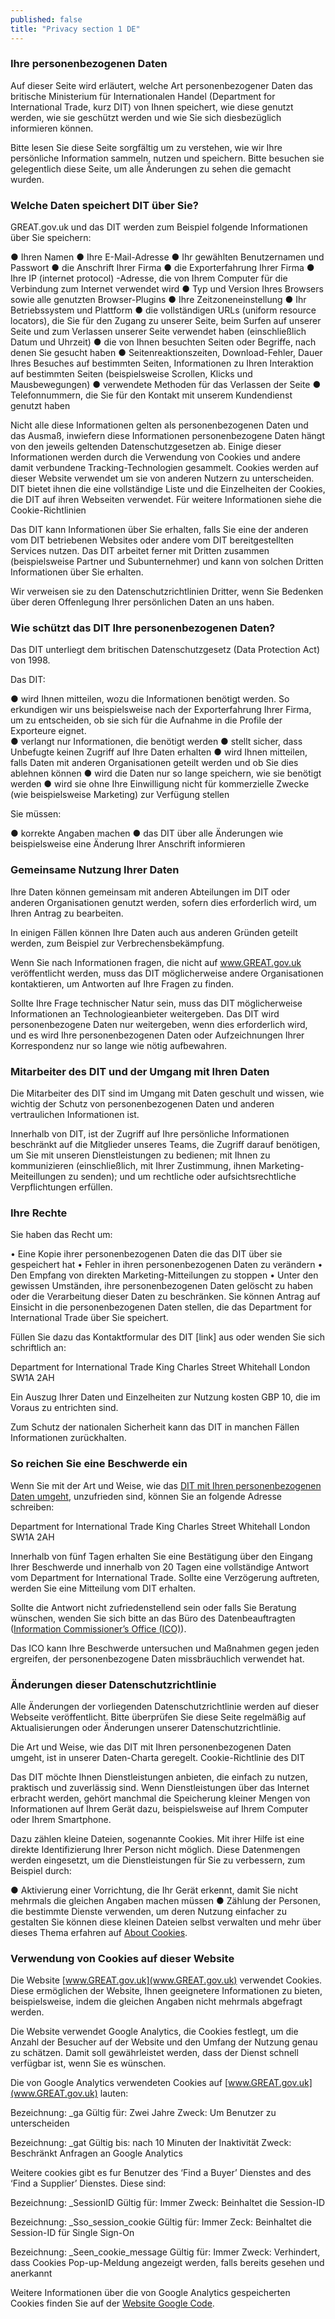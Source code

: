 ```yaml
---
published: false
title: "Privacy section 1 DE"
---
```

### Ihre personenbezogenen Daten

Auf dieser Seite wird erläutert, welche Art personenbezogener Daten das britische Ministerium für Internationalen Handel (Department for International Trade, kurz DIT) von Ihnen speichert, wie diese genutzt werden, wie sie geschützt werden und wie Sie sich diesbezüglich informieren können.

Bitte lesen Sie diese Seite sorgfältig um zu verstehen, wie wir Ihre persönliche Information sammeln, nutzen und speichern. Bitte besuchen sie gelegentlich diese Seite, um alle Änderungen zu sehen die gemacht wurden.

### Welche Daten speichert DIT über Sie?

GREAT.gov.uk und das DIT werden zum Beispiel folgende Informationen über Sie speichern:

● Ihren Namen
● Ihre E-Mail-Adresse
● Ihr gewählten Benutzernamen und Passwort
● die Anschrift Ihrer Firma
● die Exporterfahrung Ihrer Firma
● Ihre IP (internet protocol) -Adresse, die von Ihrem Computer für die Verbindung zum Internet verwendet wird
● Typ und Version Ihres Browsers sowie alle genutzten Browser-Plugins
● Ihre Zeitzoneneinstellung
● Ihr Betriebssystem und Plattform
● die vollständigen URLs (uniform resource locators), die Sie für den Zugang zu unserer Seite, beim Surfen auf unserer Seite und zum Verlassen unserer Seite verwendet haben (einschließlich Datum und Uhrzeit)
● die von Ihnen besuchten Seiten oder Begriffe, nach denen Sie gesucht haben
● Seitenreaktionszeiten, Download-Fehler, Dauer Ihres Besuches auf bestimmten Seiten, Informationen zu Ihren Interaktion auf bestimmten Seiten (beispielsweise Scrollen, Klicks und Mausbewegungen)
● verwendete Methoden für das Verlassen der Seite
● Telefonnummern, die Sie für den Kontakt mit unserem Kundendienst genutzt haben

Nicht alle diese Informationen  gelten als personenbezogenen Daten und das Ausmaß, inwiefern diese Informationen personenbezogene Daten hängt von den jeweils geltenden Datenschutzgesetzen ab.
Einige dieser Informationen werden durch die Verwendung von Cookies und andere damit verbundene Tracking-Technologien gesammelt. Cookies werden auf dieser Website verwendet um sie von anderen Nutzern zu unterscheiden. DIT bietet ihnen die eine vollständige Liste und die Einzelheiten der Cookies, die DIT auf ihren Webseiten verwendet. Für weitere Informationen siehe die Cookie-Richtlinien

Das DIT kann Informationen über Sie erhalten, falls Sie eine der anderen vom DIT betriebenen Websites oder andere vom DIT bereitgestellten Services nutzen. Das DIT arbeitet ferner mit Dritten zusammen (beispielsweise Partner und Subunternehmer) und kann von solchen Dritten Informationen über Sie erhalten.

Wir verweisen sie zu den Datenschutzrichtlinien Dritter, wenn Sie Bedenken über deren Offenlegung Ihrer persönlichen Daten an uns haben.

### Wie schützt das DIT Ihre personenbezogenen Daten?

Das DIT unterliegt dem britischen Datenschutzgesetz (Data Protection Act) von 1998.

Das DIT:

● wird Ihnen mitteilen, wozu die Informationen benötigt werden. So erkundigen wir uns beispielsweise nach der Exporterfahrung Ihrer Firma, um zu entscheiden, ob sie sich für die Aufnahme in die Profile der Exporteure eignet.  
● verlangt nur Informationen, die benötigt werden
● stellt sicher, dass Unbefugte keinen Zugriff auf Ihre Daten erhalten
● wird Ihnen mitteilen, falls Daten mit anderen Organisationen geteilt werden und ob Sie dies ablehnen können
● wird die Daten nur so lange speichern, wie sie benötigt werden
● wird sie ohne Ihre Einwilligung nicht für kommerzielle Zwecke (wie beispielsweise Marketing) zur Verfügung stellen

Sie müssen:

● korrekte Angaben machen
● das DIT über alle Änderungen wie beispielsweise eine Änderung Ihrer Anschrift informieren

### Gemeinsame Nutzung Ihrer Daten

Ihre Daten können gemeinsam mit anderen Abteilungen im DIT oder anderen Organisationen genutzt werden, sofern dies erforderlich wird, um Ihren Antrag zu bearbeiten.

In einigen Fällen können Ihre Daten auch aus anderen Gründen geteilt werden, zum Beispiel zur Verbrechensbekämpfung.

Wenn Sie nach Informationen fragen, die nicht auf www.GREAT.gov.uk veröffentlicht werden, muss das DIT möglicherweise andere Organisationen kontaktieren, um Antworten auf Ihre Fragen zu finden.

Sollte Ihre Frage technischer Natur sein, muss das DIT möglicherweise Informationen an Technologieanbieter weitergeben. Das DIT wird personenbezogene Daten nur weitergeben, wenn dies erforderlich wird, und es wird Ihre personenbezogenen Daten oder Aufzeichnungen Ihrer Korrespondenz nur so lange wie nötig aufbewahren.

### Mitarbeiter des DIT und der Umgang mit Ihren Daten

Die Mitarbeiter des DIT sind im Umgang mit Daten geschult und wissen, wie wichtig der Schutz von personenbezogenen Daten und anderen vertraulichen Informationen ist.

Innerhalb von DIT, ist der Zugriff auf Ihre persönliche Informationen beschränkt auf die Mitglieder unseres Teams, die Zugriff darauf benötigen, um Sie mit unseren Dienstleistungen zu bedienen; mit Ihnen zu kommunizieren (einschließlich, mit Ihrer Zustimmung, ihnen Marketing-Meiteillungen zu senden); und um rechtliche oder aufsichtsrechtliche Verpflichtungen erfüllen.

### Ihre Rechte

Sie haben das Recht um:

• Eine Kopie ihrer personenbezogenen Daten die das DIT über sie gespeichert hat
• Fehler in ihren personenbezogenen Daten zu verändern
• Den Empfang von direkten Marketing-Mitteilungen zu stoppen
• Unter den gewissen Umständen, ihre personenbezogenen Daten gelöscht zu haben oder die Verarbeitung dieser Daten zu beschränken.
Sie können Antrag auf Einsicht in die personenbezogenen Daten stellen, die das Department for International Trade über Sie speichert. 

Füllen Sie dazu das Kontaktformular des DIT [link] aus oder wenden Sie sich schriftlich an:

Department for International Trade
King Charles Street
Whitehall
London
SW1A 2AH

Ein Auszug Ihrer Daten und Einzelheiten zur Nutzung kosten GBP 10, die im Voraus zu entrichten sind.

Zum Schutz der nationalen Sicherheit kann das DIT in manchen Fällen Informationen zurückhalten.

### So reichen Sie eine Beschwerde ein

Wenn Sie mit der Art und Weise, wie das [DIT mit Ihren personenbezogenen Daten umgeht](https://www.contactus.trade.gov.uk/enquiry/topic), unzufrieden sind, können Sie an folgende Adresse schreiben:

Department for International Trade
King Charles Street
Whitehall
London
SW1A 2AH

Innerhalb von fünf Tagen erhalten Sie eine Bestätigung über den Eingang Ihrer Beschwerde und innerhalb von 20 Tagen eine vollständige Antwort vom Department for International Trade. Sollte eine Verzögerung auftreten, werden Sie eine Mitteilung vom DIT erhalten.

Sollte die Antwort nicht zufriedenstellend sein oder falls Sie Beratung wünschen, wenden Sie sich bitte an das Büro des Datenbeauftragten ([Information Commissioner’s Office (ICO)](https://ico.org.uk/concerns/getting/)).

Das ICO kann Ihre Beschwerde untersuchen und Maßnahmen gegen jeden ergreifen, der personenbezogene Daten missbräuchlich verwendet hat.

### Änderungen dieser Datenschutzrichtlinie

Alle Änderungen der vorliegenden Datenschutzrichtlinie werden auf dieser Webseite veröffentlicht. Bitte überprüfen Sie diese Seite regelmäßig auf Aktualisierungen oder Änderungen unserer Datenschutzrichtlinie.

Die Art und Weise, wie das DIT mit Ihren personenbezogenen Daten umgeht, ist in unserer Daten-Charta geregelt.
Cookie-Richtlinie des DIT

Das DIT möchte Ihnen Dienstleistungen anbieten, die einfach zu nutzen, praktisch und zuverlässig sind. Wenn Dienstleistungen über das Internet erbracht werden, gehört manchmal die Speicherung kleiner Mengen von Informationen auf Ihrem Gerät dazu, beispielsweise auf Ihrem Computer oder Ihrem Smartphone.

Dazu zählen kleine Dateien, sogenannte Cookies. Mit ihrer Hilfe ist eine direkte Identifizierung Ihrer Person nicht möglich. Diese Datenmengen werden eingesetzt, um die Dienstleistungen für Sie zu verbessern, zum Beispiel durch:

● Aktivierung einer Vorrichtung, die Ihr Gerät erkennt, damit Sie nicht mehrmals die gleichen Angaben machen müssen
● Zählung der Personen, die bestimmte Dienste verwenden, um deren Nutzung einfacher zu gestalten
Sie können diese kleinen Dateien selbst verwalten und mehr über dieses Thema erfahren auf [About Cookies](http://www.aboutcookies.org/).

### Verwendung von Cookies auf dieser Website

Die Website [www.GREAT.gov.uk](www.GREAT.gov.uk) verwendet Cookies. Diese ermöglichen der Website, Ihnen geeignetere Informationen zu bieten, beispielsweise, indem die gleichen Angaben nicht mehrmals abgefragt werden.

Die Website verwendet Google Analytics, die Cookies festlegt, um die Anzahl der Besucher auf der Website und den Umfang der Nutzung genau zu schätzen. Damit soll gewährleistet werden, dass der Dienst schnell verfügbar ist, wenn Sie es wünschen.

Die von Google Analytics verwendeten Cookies auf [www.GREAT.gov.uk](www.GREAT.gov.uk) lauten:

Bezeichnung: _ga
Gültig für: Zwei Jahre
Zweck: Um Benutzer zu unterscheiden

Bezeichnung: _gat
Gültig bis: nach 10 Minuten der Inaktivität
Zweck: Beschränkt Anfragen an Google Analytics

Weitere cookies gibt es fur Benutzer des ‘Find a Buyer’ Dienstes and des ‘Find a Supplier’ Dienstes. Diese sind:

Bezeichnung: _SessionID
Gültig für: Immer
Zweck: Beinhaltet die Session-ID

Bezeichnung: _Sso_session_cookie
Gültig für: Immer
Zeck: Beinhaltet die Session-ID für Single Sign-On

Bezeichnung: _Seen_cookie_message
Gültig für: Immer
Zweck: Verhindert, dass Cookies Pop-up-Meldung angezeigt werden, falls bereits gesehen und anerkannt

Weitere Informationen über die von Google Analytics gespeicherten Cookies finden Sie auf der [Website Google Code](http://code.google.com/apis/analytics/docs/concepts/gaConceptsCookies.html#cookiesSet).
